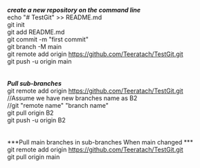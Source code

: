 ***create a new repository on the command line***<br>
echo "# TestGit" >> README.md<br>
git init<br>
git add README.md<br>
git commit -m "first commit"<br>
git branch -M main<br>
git remote add origin https://github.com/Teeratach/TestGit.git<br>
git push -u origin main<br>
<br>
<br>
***Pull sub-branches***<br>
git remote add origin https://github.com/Teeratach/TestGit.git <br>
//Assume we have new branches name as B2 <br>
//git "remote name" "branch name"<br>
git pull origin B2<br>
git push -u origin B2<br>
<br>
<br>
***Pull main branches in sub-branches When main changed ***<br>
git remote add origin https://github.com/Teeratach/TestGit.git <br>
git pull origin main<br>
